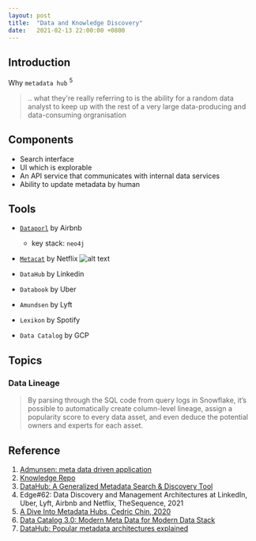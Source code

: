 ```yaml
---
layout: post
title:  "Data and Knowledge Discovery"
date:   2021-02-13 22:00:00 +0800
---
```


## Introduction

Why `metadata hub` <sup>5</sup>
> .. what they're really referring to is the ability for a random data analyst to keep up with the rest of a very large data-producing and data-consuming orgranisation

## Components

- Search interface
- UI which is explorable
- An API service that communicates with internal data services
- Ability to update metadata by human

## Tools

- [`Dataporl`](https://www.slideshare.net/neo4j/graphconnect-europe-2017-democratizing-data-at-airbnb) by Airbnb
    - key stack: `neo4j`
- [`Metacat`](https://netflixtechblog.com/metacat-making-big-data-discoverable-and-meaningful-at-netflix-56fb36a53520) by Netflix
![alt text](https://miro.medium.com/max/700/1*Nz8bc62eRDxegVkzJr_HrQ.png "Metacat")

- `DataHub` by Linkedin
- `Databook` by Uber
- `Amundsen` by Lyft

- `Lexikon` by Spotify
- `Data Catalog` by GCP


## Topics 

### Data Lineage

> By parsing through the SQL code from query logs in Snowflake, it’s possible to automatically create column-level lineage, assign a popularity score to every data asset, and even deduce the potential owners and experts for each asset.

## Reference

1. [Admunsen: meta data driven application](https://github.com/amundsen-io/amundsen)
2. [Knowledge Repo](https://github.com/airbnb/knowledge-repo)
3. [DataHub: A Generalized Metadata Search & Discovery Tool](https://github.com/linkedin/datahub)
4. Edge#62: Data Discovery and Management Architectures at LinkedIn, Uber, Lyft, Airbnb and Netflix, TheSequence, 2021
5. [A Dive Into Metadata Hubs, Cedric Chin, 2020](https://www.holistics.io/blog/a-dive-into-metadata-hubs/)
6. [Data Catalog 3.0: Modern Meta Data for Modern Data Stack](https://towardsdatascience.com/data-catalog-3-0-modern-metadata-for-the-modern-data-stack-ec621f593dcf)
7. [DataHub: Popular metadata architectures explained](https://engineering.linkedin.com/blog/2020/datahub-popular-metadata-architectures-explained)